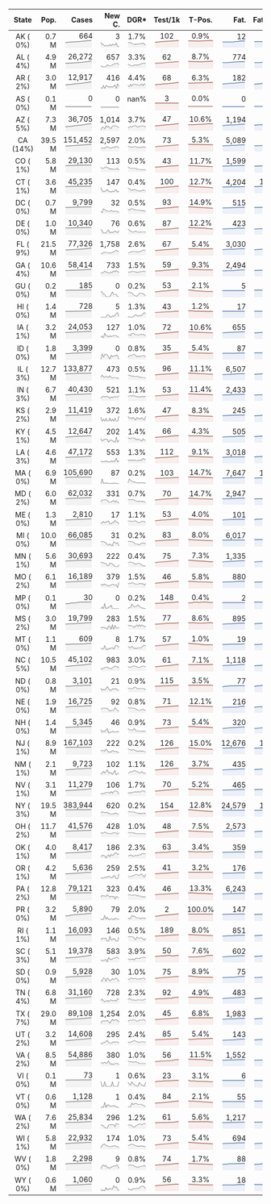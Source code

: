 
<!-- Building Table Time:  2020-06-16T17:12:31.531100 -->


| State | Pop. | Cases | New C. | DGR* | Test/1k | T-Pos. | Fat. | Fat./1M  | CFR* |  GF* | GF-14day | Dbl.Days | CDD |  
| :---: | ---: | ---: | ---: | :---: | :---: | :---: | ---: | ---:  | :---: |  :---: | :---: | :---: | ---: |  
| AK ( 0%)  | 0.7 M  | 664 <br><img src="/assets/images/covid/sparklines/AK_img_positive_20200616_1592341951.png"> | 3 <br><img src="/assets/images/covid/sparklines/AK_img_positiveIncrease_20200616_1592341951.png"> | 1.7% <br><img src="/assets/images/covid/sparklines/AK_img_dgr_4_20200616_1592341952.png"> | 102 <br><img src="/assets/images/covid/sparklines/AK_img_total_test_per_1k_20200616_1592341952.png"> | 0.9% <br><img src="/assets/images/covid/sparklines/AK_img_test_positivity_20200616_1592341952.png"> | 12 <br><img src="/assets/images/covid/sparklines/AK_img_death_20200616_1592341952.png"> | 16 <br><img src="/assets/images/covid/sparklines/AK_img_death_20200616_1592341952.png">  | 1.8% <br><img src="/assets/images/covid/sparklines/AK_img_cfr_4_20200616_1592341954.png"> |  0.8 <br><img src="/assets/images/covid/sparklines/AK_img_gfac_4_20200616_1592341953.png"> | 15.2 <br><img src="/assets/images/covid/sparklines/AK_img_gfac_14sum_20200616_1592341953.png"> | 41 <br><img src="/assets/images/covid/sparklines/AK_img_doubling_days_20200616_1592341954.png"> | 2   |  
| AL ( 4%)  | 4.9 M  | 26,272 <br><img src="/assets/images/covid/sparklines/AL_img_positive_20200616_1592341954.png"> | 657 <br><img src="/assets/images/covid/sparklines/AL_img_positiveIncrease_20200616_1592341954.png"> | 3.3% <br><img src="/assets/images/covid/sparklines/AL_img_dgr_4_20200616_1592341955.png"> | 62 <br><img src="/assets/images/covid/sparklines/AL_img_total_test_per_1k_20200616_1592341955.png"> | 8.7% <br><img src="/assets/images/covid/sparklines/AL_img_test_positivity_20200616_1592341955.png"> | 774 <br><img src="/assets/images/covid/sparklines/AL_img_death_20200616_1592341955.png"> | 158 <br><img src="/assets/images/covid/sparklines/AL_img_death_20200616_1592341955.png">  | 3.1% <br><img src="/assets/images/covid/sparklines/AL_img_cfr_4_20200616_1592341957.png"> |  0.9 <br><img src="/assets/images/covid/sparklines/AL_img_gfac_4_20200616_1592341956.png"> | 15.2 <br><img src="/assets/images/covid/sparklines/AL_img_gfac_14sum_20200616_1592341956.png"> | 21 <br><img src="/assets/images/covid/sparklines/AL_img_doubling_days_20200616_1592341956.png"> | 1   |  
| AR ( 2%)  | 3.0 M  | 12,917 <br><img src="/assets/images/covid/sparklines/AR_img_positive_20200616_1592341957.png"> | 416 <br><img src="/assets/images/covid/sparklines/AR_img_positiveIncrease_20200616_1592341958.png"> | 4.4% <br><img src="/assets/images/covid/sparklines/AR_img_dgr_4_20200616_1592341958.png"> | 68 <br><img src="/assets/images/covid/sparklines/AR_img_total_test_per_1k_20200616_1592341958.png"> | 6.3% <br><img src="/assets/images/covid/sparklines/AR_img_test_positivity_20200616_1592341958.png"> | 182 <br><img src="/assets/images/covid/sparklines/AR_img_death_20200616_1592341959.png"> | 60 <br><img src="/assets/images/covid/sparklines/AR_img_death_20200616_1592341959.png">  | 1.5% <br><img src="/assets/images/covid/sparklines/AR_img_cfr_4_20200616_1592341960.png"> |  0.6 <br><img src="/assets/images/covid/sparklines/AR_img_gfac_4_20200616_1592341959.png"> | 9.7 <br><img src="/assets/images/covid/sparklines/AR_img_gfac_14sum_20200616_1592341959.png"> | 16 <br><img src="/assets/images/covid/sparklines/AR_img_doubling_days_20200616_1592341960.png"> | 1   |  
| AS ( 0%)  | 0.1 M  | 0 <br><img src="/assets/images/covid/sparklines/AS_img_positive_20200616_1592341960.png"> | 0 <br><img src="/assets/images/covid/sparklines/AS_img_positiveIncrease_20200616_1592341960.png"> | nan% <br><img src="/assets/images/covid/sparklines/AS_img_dgr_4_20200616_1592341961.png"> | 3 <br><img src="/assets/images/covid/sparklines/AS_img_total_test_per_1k_20200616_1592341961.png"> | 0.0% <br><img src="/assets/images/covid/sparklines/AS_img_test_positivity_20200616_1592341961.png"> | 0 <br><img src="/assets/images/covid/sparklines/AS_img_death_20200616_1592341961.png"> | 0 <br><img src="/assets/images/covid/sparklines/AS_img_death_20200616_1592341961.png">  | 0.0% <br><img src="/assets/images/covid/sparklines/AS_img_cfr_4_20200616_1592341963.png"> |  nan <br><img src="/assets/images/covid/sparklines/AS_img_gfac_4_20200616_1592341962.png"> | nan <br><img src="/assets/images/covid/sparklines/AS_img_gfac_14sum_20200616_1592341962.png"> | nan <br><img src="/assets/images/covid/sparklines/AS_img_doubling_days_20200616_1592341962.png"> | 77   |  
| AZ ( 5%)  | 7.3 M  | 36,705 <br><img src="/assets/images/covid/sparklines/AZ_img_positive_20200616_1592341963.png"> | 1,014 <br><img src="/assets/images/covid/sparklines/AZ_img_positiveIncrease_20200616_1592341963.png"> | 3.7% <br><img src="/assets/images/covid/sparklines/AZ_img_dgr_4_20200616_1592341964.png"> | 47 <br><img src="/assets/images/covid/sparklines/AZ_img_total_test_per_1k_20200616_1592341964.png"> | 10.6% <br><img src="/assets/images/covid/sparklines/AZ_img_test_positivity_20200616_1592341964.png"> | 1,194 <br><img src="/assets/images/covid/sparklines/AZ_img_death_20200616_1592341964.png"> | 164 <br><img src="/assets/images/covid/sparklines/AZ_img_death_20200616_1592341964.png">  | 3.4% <br><img src="/assets/images/covid/sparklines/AZ_img_cfr_4_20200616_1592341966.png"> |  0.9 <br><img src="/assets/images/covid/sparklines/AZ_img_gfac_4_20200616_1592341965.png"> | 20.7 <br><img src="/assets/images/covid/sparklines/AZ_img_gfac_14sum_20200616_1592341965.png"> | 19 <br><img src="/assets/images/covid/sparklines/AZ_img_doubling_days_20200616_1592341965.png"> | 3   |  
| CA (14%)  | 39.5 M  | 151,452 <br><img src="/assets/images/covid/sparklines/CA_img_positive_20200616_1592341966.png"> | 2,597 <br><img src="/assets/images/covid/sparklines/CA_img_positiveIncrease_20200616_1592341966.png"> | 2.0% <br><img src="/assets/images/covid/sparklines/CA_img_dgr_4_20200616_1592341966.png"> | 73 <br><img src="/assets/images/covid/sparklines/CA_img_total_test_per_1k_20200616_1592341966.png"> | 5.3% <br><img src="/assets/images/covid/sparklines/CA_img_test_positivity_20200616_1592341967.png"> | 5,089 <br><img src="/assets/images/covid/sparklines/CA_img_death_20200616_1592341967.png"> | 129 <br><img src="/assets/images/covid/sparklines/CA_img_death_20200616_1592341967.png">  | 3.4% <br><img src="/assets/images/covid/sparklines/CA_img_cfr_4_20200616_1592341968.png"> |  0.9 <br><img src="/assets/images/covid/sparklines/CA_img_gfac_4_20200616_1592341967.png"> | 14.3 <br><img src="/assets/images/covid/sparklines/CA_img_gfac_14sum_20200616_1592341968.png"> | 34 <br><img src="/assets/images/covid/sparklines/CA_img_doubling_days_20200616_1592341968.png"> | 2   |  
| CO ( 1%)  | 5.8 M  | 29,130 <br><img src="/assets/images/covid/sparklines/CO_img_positive_20200616_1592341969.png"> | 113 <br><img src="/assets/images/covid/sparklines/CO_img_positiveIncrease_20200616_1592341969.png"> | 0.5% <br><img src="/assets/images/covid/sparklines/CO_img_dgr_4_20200616_1592341969.png"> | 43 <br><img src="/assets/images/covid/sparklines/CO_img_total_test_per_1k_20200616_1592341969.png"> | 11.7% <br><img src="/assets/images/covid/sparklines/CO_img_test_positivity_20200616_1592341970.png"> | 1,599 <br><img src="/assets/images/covid/sparklines/CO_img_death_20200616_1592341970.png"> | 278 <br><img src="/assets/images/covid/sparklines/CO_img_death_20200616_1592341970.png">  | 5.5% <br><img src="/assets/images/covid/sparklines/CO_img_cfr_4_20200616_1592341971.png"> |  0.9 <br><img src="/assets/images/covid/sparklines/CO_img_gfac_4_20200616_1592341970.png"> | 13.6 <br><img src="/assets/images/covid/sparklines/CO_img_gfac_14sum_20200616_1592341970.png"> | 131 <br><img src="/assets/images/covid/sparklines/CO_img_doubling_days_20200616_1592341971.png"> | 1   |  
| CT ( 1%)  | 3.6 M  | 45,235 <br><img src="/assets/images/covid/sparklines/CT_img_positive_20200616_1592341971.png"> | 147 <br><img src="/assets/images/covid/sparklines/CT_img_positiveIncrease_20200616_1592341972.png"> | 0.4% <br><img src="/assets/images/covid/sparklines/CT_img_dgr_4_20200616_1592341972.png"> | 100 <br><img src="/assets/images/covid/sparklines/CT_img_total_test_per_1k_20200616_1592341972.png"> | 12.7% <br><img src="/assets/images/covid/sparklines/CT_img_test_positivity_20200616_1592341972.png"> | 4,204 <br><img src="/assets/images/covid/sparklines/CT_img_death_20200616_1592341972.png"> | 1,179 <br><img src="/assets/images/covid/sparklines/CT_img_death_20200616_1592341972.png">  | 9.3% <br><img src="/assets/images/covid/sparklines/CT_img_cfr_4_20200616_1592341974.png"> |  1.2 <br><img src="/assets/images/covid/sparklines/CT_img_gfac_4_20200616_1592341973.png"> | 15.9 <br><img src="/assets/images/covid/sparklines/CT_img_gfac_14sum_20200616_1592341973.png"> | 191 <br><img src="/assets/images/covid/sparklines/CT_img_doubling_days_20200616_1592341973.png"> | 0   |  
| DC ( 0%)  | 0.7 M  | 9,799 <br><img src="/assets/images/covid/sparklines/DC_img_positive_20200616_1592341974.png"> | 32 <br><img src="/assets/images/covid/sparklines/DC_img_positiveIncrease_20200616_1592341974.png"> | 0.5% <br><img src="/assets/images/covid/sparklines/DC_img_dgr_4_20200616_1592341975.png"> | 93 <br><img src="/assets/images/covid/sparklines/DC_img_total_test_per_1k_20200616_1592341975.png"> | 14.9% <br><img src="/assets/images/covid/sparklines/DC_img_test_positivity_20200616_1592341975.png"> | 515 <br><img src="/assets/images/covid/sparklines/DC_img_death_20200616_1592341975.png"> | 730 <br><img src="/assets/images/covid/sparklines/DC_img_death_20200616_1592341975.png">  | 5.3% <br><img src="/assets/images/covid/sparklines/DC_img_cfr_4_20200616_1592341976.png"> |  0.8 <br><img src="/assets/images/covid/sparklines/DC_img_gfac_4_20200616_1592341975.png"> | 16.4 <br><img src="/assets/images/covid/sparklines/DC_img_gfac_14sum_20200616_1592341976.png"> | 138 <br><img src="/assets/images/covid/sparklines/DC_img_doubling_days_20200616_1592341976.png"> | 1   |  
| DE ( 0%)  | 1.0 M  | 10,340 <br><img src="/assets/images/covid/sparklines/DE_img_positive_20200616_1592341977.png"> | 76 <br><img src="/assets/images/covid/sparklines/DE_img_positiveIncrease_20200616_1592341977.png"> | 0.6% <br><img src="/assets/images/covid/sparklines/DE_img_dgr_4_20200616_1592341977.png"> | 87 <br><img src="/assets/images/covid/sparklines/DE_img_total_test_per_1k_20200616_1592341977.png"> | 12.2% <br><img src="/assets/images/covid/sparklines/DE_img_test_positivity_20200616_1592341978.png"> | 423 <br><img src="/assets/images/covid/sparklines/DE_img_death_20200616_1592341978.png"> | 434 <br><img src="/assets/images/covid/sparklines/DE_img_death_20200616_1592341978.png">  | 4.1% <br><img src="/assets/images/covid/sparklines/DE_img_cfr_4_20200616_1592341979.png"> |  1.4 <br><img src="/assets/images/covid/sparklines/DE_img_gfac_4_20200616_1592341978.png"> | 16.1 <br><img src="/assets/images/covid/sparklines/DE_img_gfac_14sum_20200616_1592341979.png"> | 120 <br><img src="/assets/images/covid/sparklines/DE_img_doubling_days_20200616_1592341979.png"> | 0   |  
| FL ( 9%)  | 21.5 M  | 77,326 <br><img src="/assets/images/covid/sparklines/FL_img_positive_20200616_1592341980.png"> | 1,758 <br><img src="/assets/images/covid/sparklines/FL_img_positiveIncrease_20200616_1592341980.png"> | 2.6% <br><img src="/assets/images/covid/sparklines/FL_img_dgr_4_20200616_1592341980.png"> | 67 <br><img src="/assets/images/covid/sparklines/FL_img_total_test_per_1k_20200616_1592341980.png"> | 5.4% <br><img src="/assets/images/covid/sparklines/FL_img_test_positivity_20200616_1592341981.png"> | 3,030 <br><img src="/assets/images/covid/sparklines/FL_img_death_20200616_1592341981.png"> | 141 <br><img src="/assets/images/covid/sparklines/FL_img_death_20200616_1592341981.png">  | 4.0% <br><img src="/assets/images/covid/sparklines/FL_img_cfr_4_20200616_1592341982.png"> |  1.0 <br><img src="/assets/images/covid/sparklines/FL_img_gfac_4_20200616_1592341981.png"> | 15.5 <br><img src="/assets/images/covid/sparklines/FL_img_gfac_14sum_20200616_1592341982.png"> | 26 <br><img src="/assets/images/covid/sparklines/FL_img_doubling_days_20200616_1592341982.png"> | 2   |  
| GA ( 4%)  | 10.6 M  | 58,414 <br><img src="/assets/images/covid/sparklines/GA_img_positive_20200616_1592341982.png"> | 733 <br><img src="/assets/images/covid/sparklines/GA_img_positiveIncrease_20200616_1592341983.png"> | 1.5% <br><img src="/assets/images/covid/sparklines/GA_img_dgr_4_20200616_1592341983.png"> | 59 <br><img src="/assets/images/covid/sparklines/GA_img_total_test_per_1k_20200616_1592341983.png"> | 9.3% <br><img src="/assets/images/covid/sparklines/GA_img_test_positivity_20200616_1592341983.png"> | 2,494 <br><img src="/assets/images/covid/sparklines/GA_img_death_20200616_1592341983.png"> | 235 <br><img src="/assets/images/covid/sparklines/GA_img_death_20200616_1592341983.png">  | 4.3% <br><img src="/assets/images/covid/sparklines/GA_img_cfr_4_20200616_1592341985.png"> |  0.9 <br><img src="/assets/images/covid/sparklines/GA_img_gfac_4_20200616_1592341984.png"> | 14.5 <br><img src="/assets/images/covid/sparklines/GA_img_gfac_14sum_20200616_1592341984.png"> | 47 <br><img src="/assets/images/covid/sparklines/GA_img_doubling_days_20200616_1592341984.png"> | 2   |  
| GU ( 0%)  | 0.2 M  | 185 <br><img src="/assets/images/covid/sparklines/GU_img_positive_20200616_1592341985.png"> | 0 <br><img src="/assets/images/covid/sparklines/GU_img_positiveIncrease_20200616_1592341985.png"> | 0.2% <br><img src="/assets/images/covid/sparklines/GU_img_dgr_4_20200616_1592341986.png"> | 53 <br><img src="/assets/images/covid/sparklines/GU_img_total_test_per_1k_20200616_1592341986.png"> | 2.1% <br><img src="/assets/images/covid/sparklines/GU_img_test_positivity_20200616_1592341986.png"> | 5 <br><img src="/assets/images/covid/sparklines/GU_img_death_20200616_1592341986.png"> | 30 <br><img src="/assets/images/covid/sparklines/GU_img_death_20200616_1592341986.png">  | 2.7% <br><img src="/assets/images/covid/sparklines/GU_img_cfr_4_20200616_1592341988.png"> |  0.6 <br><img src="/assets/images/covid/sparklines/GU_img_gfac_4_20200616_1592341987.png"> | 10.3 <br><img src="/assets/images/covid/sparklines/GU_img_gfac_14sum_20200616_1592341987.png"> | 344 <br><img src="/assets/images/covid/sparklines/GU_img_doubling_days_20200616_1592341987.png"> | 26   |  
| HI ( 0%)  | 1.4 M  | 728 <br><img src="/assets/images/covid/sparklines/HI_img_positive_20200616_1592341988.png"> | 5 <br><img src="/assets/images/covid/sparklines/HI_img_positiveIncrease_20200616_1592341988.png"> | 1.3% <br><img src="/assets/images/covid/sparklines/HI_img_dgr_4_20200616_1592341988.png"> | 43 <br><img src="/assets/images/covid/sparklines/HI_img_total_test_per_1k_20200616_1592341989.png"> | 1.2% <br><img src="/assets/images/covid/sparklines/HI_img_test_positivity_20200616_1592341989.png"> | 17 <br><img src="/assets/images/covid/sparklines/HI_img_death_20200616_1592341989.png"> | 12 <br><img src="/assets/images/covid/sparklines/HI_img_death_20200616_1592341989.png">  | 2.4% <br><img src="/assets/images/covid/sparklines/HI_img_cfr_4_20200616_1592341991.png"> |  1.2 <br><img src="/assets/images/covid/sparklines/HI_img_gfac_4_20200616_1592341990.png"> | 20.2 <br><img src="/assets/images/covid/sparklines/HI_img_gfac_14sum_20200616_1592341990.png"> | 53 <br><img src="/assets/images/covid/sparklines/HI_img_doubling_days_20200616_1592341990.png"> | 1   |  
| IA ( 1%)  | 3.2 M  | 24,053 <br><img src="/assets/images/covid/sparklines/IA_img_positive_20200616_1592341991.png"> | 127 <br><img src="/assets/images/covid/sparklines/IA_img_positiveIncrease_20200616_1592341991.png"> | 1.0% <br><img src="/assets/images/covid/sparklines/IA_img_dgr_4_20200616_1592341992.png"> | 72 <br><img src="/assets/images/covid/sparklines/IA_img_total_test_per_1k_20200616_1592341992.png"> | 10.6% <br><img src="/assets/images/covid/sparklines/IA_img_test_positivity_20200616_1592341992.png"> | 655 <br><img src="/assets/images/covid/sparklines/IA_img_death_20200616_1592341992.png"> | 208 <br><img src="/assets/images/covid/sparklines/IA_img_death_20200616_1592341992.png">  | 2.7% <br><img src="/assets/images/covid/sparklines/IA_img_cfr_4_20200616_1592341994.png"> |  0.8 <br><img src="/assets/images/covid/sparklines/IA_img_gfac_4_20200616_1592341992.png"> | 31.8 <br><img src="/assets/images/covid/sparklines/IA_img_gfac_14sum_20200616_1592341993.png"> | 69 <br><img src="/assets/images/covid/sparklines/IA_img_doubling_days_20200616_1592341993.png"> | 3   |  
| ID ( 0%)  | 1.8 M  | 3,399 <br><img src="/assets/images/covid/sparklines/ID_img_positive_20200616_1592341994.png"> | 0 <br><img src="/assets/images/covid/sparklines/ID_img_positiveIncrease_20200616_1592341994.png"> | 0.8% <br><img src="/assets/images/covid/sparklines/ID_img_dgr_4_20200616_1592341994.png"> | 35 <br><img src="/assets/images/covid/sparklines/ID_img_total_test_per_1k_20200616_1592341995.png"> | 5.4% <br><img src="/assets/images/covid/sparklines/ID_img_test_positivity_20200616_1592341995.png"> | 87 <br><img src="/assets/images/covid/sparklines/ID_img_death_20200616_1592341995.png"> | 49 <br><img src="/assets/images/covid/sparklines/ID_img_death_20200616_1592341995.png">  | 2.6% <br><img src="/assets/images/covid/sparklines/ID_img_cfr_4_20200616_1592341996.png"> |  0.6 <br><img src="/assets/images/covid/sparklines/ID_img_gfac_4_20200616_1592341995.png"> | 11.4 <br><img src="/assets/images/covid/sparklines/ID_img_gfac_14sum_20200616_1592341996.png"> | 85 <br><img src="/assets/images/covid/sparklines/ID_img_doubling_days_20200616_1592341996.png"> | 2   |  
| IL ( 3%)  | 12.7 M  | 133,877 <br><img src="/assets/images/covid/sparklines/IL_img_positive_20200616_1592341997.png"> | 473 <br><img src="/assets/images/covid/sparklines/IL_img_positiveIncrease_20200616_1592341997.png"> | 0.5% <br><img src="/assets/images/covid/sparklines/IL_img_dgr_4_20200616_1592341997.png"> | 96 <br><img src="/assets/images/covid/sparklines/IL_img_total_test_per_1k_20200616_1592341997.png"> | 11.1% <br><img src="/assets/images/covid/sparklines/IL_img_test_positivity_20200616_1592341998.png"> | 6,507 <br><img src="/assets/images/covid/sparklines/IL_img_death_20200616_1592341998.png"> | 514 <br><img src="/assets/images/covid/sparklines/IL_img_death_20200616_1592341998.png">  | 4.9% <br><img src="/assets/images/covid/sparklines/IL_img_cfr_4_20200616_1592341999.png"> |  0.9 <br><img src="/assets/images/covid/sparklines/IL_img_gfac_4_20200616_1592341998.png"> | 13.9 <br><img src="/assets/images/covid/sparklines/IL_img_gfac_14sum_20200616_1592341998.png"> | 148 <br><img src="/assets/images/covid/sparklines/IL_img_doubling_days_20200616_1592341999.png"> | 4   |  
| IN ( 3%)  | 6.7 M  | 40,430 <br><img src="/assets/images/covid/sparklines/IN_img_positive_20200616_1592341999.png"> | 521 <br><img src="/assets/images/covid/sparklines/IN_img_positiveIncrease_20200616_1592342000.png"> | 1.1% <br><img src="/assets/images/covid/sparklines/IN_img_dgr_4_20200616_1592342000.png"> | 53 <br><img src="/assets/images/covid/sparklines/IN_img_total_test_per_1k_20200616_1592342000.png"> | 11.4% <br><img src="/assets/images/covid/sparklines/IN_img_test_positivity_20200616_1592342000.png"> | 2,433 <br><img src="/assets/images/covid/sparklines/IN_img_death_20200616_1592342001.png"> | 361 <br><img src="/assets/images/covid/sparklines/IN_img_death_20200616_1592342001.png">  | 6.1% <br><img src="/assets/images/covid/sparklines/IN_img_cfr_4_20200616_1592342002.png"> |  1.2 <br><img src="/assets/images/covid/sparklines/IN_img_gfac_4_20200616_1592342001.png"> | 14.9 <br><img src="/assets/images/covid/sparklines/IN_img_gfac_14sum_20200616_1592342001.png"> | 63 <br><img src="/assets/images/covid/sparklines/IN_img_doubling_days_20200616_1592342002.png"> | 0   |  
| KS ( 2%)  | 2.9 M  | 11,419 <br><img src="/assets/images/covid/sparklines/KS_img_positive_20200616_1592342002.png"> | 372 <br><img src="/assets/images/covid/sparklines/KS_img_positiveIncrease_20200616_1592342002.png"> | 1.6% <br><img src="/assets/images/covid/sparklines/KS_img_dgr_4_20200616_1592342003.png"> | 47 <br><img src="/assets/images/covid/sparklines/KS_img_total_test_per_1k_20200616_1592342003.png"> | 8.3% <br><img src="/assets/images/covid/sparklines/KS_img_test_positivity_20200616_1592342003.png"> | 245 <br><img src="/assets/images/covid/sparklines/KS_img_death_20200616_1592342003.png"> | 84 <br><img src="/assets/images/covid/sparklines/KS_img_death_20200616_1592342003.png">  | 2.2% <br><img src="/assets/images/covid/sparklines/KS_img_cfr_4_20200616_1592342005.png"> |  0.0 <br><img src="/assets/images/covid/sparklines/KS_img_gfac_4_20200616_1592342004.png"> | 0.0 <br><img src="/assets/images/covid/sparklines/KS_img_gfac_14sum_20200616_1592342004.png"> | 43 <br><img src="/assets/images/covid/sparklines/KS_img_doubling_days_20200616_1592342004.png"> | 0   |  
| KY ( 1%)  | 4.5 M  | 12,647 <br><img src="/assets/images/covid/sparklines/KY_img_positive_20200616_1592342005.png"> | 202 <br><img src="/assets/images/covid/sparklines/KY_img_positiveIncrease_20200616_1592342005.png"> | 1.4% <br><img src="/assets/images/covid/sparklines/KY_img_dgr_4_20200616_1592342006.png"> | 66 <br><img src="/assets/images/covid/sparklines/KY_img_total_test_per_1k_20200616_1592342006.png"> | 4.3% <br><img src="/assets/images/covid/sparklines/KY_img_test_positivity_20200616_1592342006.png"> | 505 <br><img src="/assets/images/covid/sparklines/KY_img_death_20200616_1592342006.png"> | 113 <br><img src="/assets/images/covid/sparklines/KY_img_death_20200616_1592342006.png">  | 4.0% <br><img src="/assets/images/covid/sparklines/KY_img_cfr_4_20200616_1592342008.png"> |  0.2 <br><img src="/assets/images/covid/sparklines/KY_img_gfac_4_20200616_1592342007.png"> | 10.6 <br><img src="/assets/images/covid/sparklines/KY_img_gfac_14sum_20200616_1592342007.png"> | 49 <br><img src="/assets/images/covid/sparklines/KY_img_doubling_days_20200616_1592342007.png"> | 0   |  
| LA ( 3%)  | 4.6 M  | 47,172 <br><img src="/assets/images/covid/sparklines/LA_img_positive_20200616_1592342008.png"> | 553 <br><img src="/assets/images/covid/sparklines/LA_img_positiveIncrease_20200616_1592342008.png"> | 1.3% <br><img src="/assets/images/covid/sparklines/LA_img_dgr_4_20200616_1592342009.png"> | 112 <br><img src="/assets/images/covid/sparklines/LA_img_total_test_per_1k_20200616_1592342009.png"> | 9.1% <br><img src="/assets/images/covid/sparklines/LA_img_test_positivity_20200616_1592342009.png"> | 3,018 <br><img src="/assets/images/covid/sparklines/LA_img_death_20200616_1592342009.png"> | 649 <br><img src="/assets/images/covid/sparklines/LA_img_death_20200616_1592342009.png">  | 6.5% <br><img src="/assets/images/covid/sparklines/LA_img_cfr_4_20200616_1592342011.png"> |  1.3 <br><img src="/assets/images/covid/sparklines/LA_img_gfac_4_20200616_1592342009.png"> | 15.7 <br><img src="/assets/images/covid/sparklines/LA_img_gfac_14sum_20200616_1592342010.png"> | 54 <br><img src="/assets/images/covid/sparklines/LA_img_doubling_days_20200616_1592342010.png"> | 0   |  
| MA ( 0%)  | 6.9 M  | 105,690 <br><img src="/assets/images/covid/sparklines/MA_img_positive_20200616_1592342011.png"> | 87 <br><img src="/assets/images/covid/sparklines/MA_img_positiveIncrease_20200616_1592342011.png"> | 0.2% <br><img src="/assets/images/covid/sparklines/MA_img_dgr_4_20200616_1592342011.png"> | 103 <br><img src="/assets/images/covid/sparklines/MA_img_total_test_per_1k_20200616_1592342011.png"> | 14.7% <br><img src="/assets/images/covid/sparklines/MA_img_test_positivity_20200616_1592342012.png"> | 7,647 <br><img src="/assets/images/covid/sparklines/MA_img_death_20200616_1592342012.png"> | 1,100 <br><img src="/assets/images/covid/sparklines/MA_img_death_20200616_1592342012.png">  | 7.2% <br><img src="/assets/images/covid/sparklines/MA_img_cfr_4_20200616_1592342014.png"> |  0.7 <br><img src="/assets/images/covid/sparklines/MA_img_gfac_4_20200616_1592342012.png"> | 12.0 <br><img src="/assets/images/covid/sparklines/MA_img_gfac_14sum_20200616_1592342013.png"> | 333 <br><img src="/assets/images/covid/sparklines/MA_img_doubling_days_20200616_1592342013.png"> | 4   |  
| MD ( 2%)  | 6.0 M  | 62,032 <br><img src="/assets/images/covid/sparklines/MD_img_positive_20200616_1592342014.png"> | 331 <br><img src="/assets/images/covid/sparklines/MD_img_positiveIncrease_20200616_1592342014.png"> | 0.7% <br><img src="/assets/images/covid/sparklines/MD_img_dgr_4_20200616_1592342014.png"> | 70 <br><img src="/assets/images/covid/sparklines/MD_img_total_test_per_1k_20200616_1592342015.png"> | 14.7% <br><img src="/assets/images/covid/sparklines/MD_img_test_positivity_20200616_1592342015.png"> | 2,947 <br><img src="/assets/images/covid/sparklines/MD_img_death_20200616_1592342015.png"> | 487 <br><img src="/assets/images/covid/sparklines/MD_img_death_20200616_1592342015.png">  | 4.8% <br><img src="/assets/images/covid/sparklines/MD_img_cfr_4_20200616_1592342016.png"> |  0.9 <br><img src="/assets/images/covid/sparklines/MD_img_gfac_4_20200616_1592342015.png"> | 14.1 <br><img src="/assets/images/covid/sparklines/MD_img_gfac_14sum_20200616_1592342016.png"> | 95 <br><img src="/assets/images/covid/sparklines/MD_img_doubling_days_20200616_1592342016.png"> | 2   |  
| ME ( 0%)  | 1.3 M  | 2,810 <br><img src="/assets/images/covid/sparklines/ME_img_positive_20200616_1592342017.png"> | 17 <br><img src="/assets/images/covid/sparklines/ME_img_positiveIncrease_20200616_1592342017.png"> | 1.1% <br><img src="/assets/images/covid/sparklines/ME_img_dgr_4_20200616_1592342017.png"> | 53 <br><img src="/assets/images/covid/sparklines/ME_img_total_test_per_1k_20200616_1592342017.png"> | 4.0% <br><img src="/assets/images/covid/sparklines/ME_img_test_positivity_20200616_1592342018.png"> | 101 <br><img src="/assets/images/covid/sparklines/ME_img_death_20200616_1592342018.png"> | 75 <br><img src="/assets/images/covid/sparklines/ME_img_death_20200616_1592342018.png">  | 3.6% <br><img src="/assets/images/covid/sparklines/ME_img_cfr_4_20200616_1592342019.png"> |  0.8 <br><img src="/assets/images/covid/sparklines/ME_img_gfac_4_20200616_1592342018.png"> | 14.9 <br><img src="/assets/images/covid/sparklines/ME_img_gfac_14sum_20200616_1592342019.png"> | 65 <br><img src="/assets/images/covid/sparklines/ME_img_doubling_days_20200616_1592342019.png"> | 1   |  
| MI ( 0%)  | 10.0 M  | 66,085 <br><img src="/assets/images/covid/sparklines/MI_img_positive_20200616_1592342020.png"> | 31 <br><img src="/assets/images/covid/sparklines/MI_img_positiveIncrease_20200616_1592342020.png"> | 0.2% <br><img src="/assets/images/covid/sparklines/MI_img_dgr_4_20200616_1592342020.png"> | 83 <br><img src="/assets/images/covid/sparklines/MI_img_total_test_per_1k_20200616_1592342020.png"> | 8.0% <br><img src="/assets/images/covid/sparklines/MI_img_test_positivity_20200616_1592342020.png"> | 6,017 <br><img src="/assets/images/covid/sparklines/MI_img_death_20200616_1592342021.png"> | 602 <br><img src="/assets/images/covid/sparklines/MI_img_death_20200616_1592342021.png">  | 9.1% <br><img src="/assets/images/covid/sparklines/MI_img_cfr_4_20200616_1592342022.png"> |  1.5 <br><img src="/assets/images/covid/sparklines/MI_img_gfac_4_20200616_1592342021.png"> | 28.1 <br><img src="/assets/images/covid/sparklines/MI_img_gfac_14sum_20200616_1592342021.png"> | 359 <br><img src="/assets/images/covid/sparklines/MI_img_doubling_days_20200616_1592342022.png"> | 1   |  
| MN ( 1%)  | 5.6 M  | 30,693 <br><img src="/assets/images/covid/sparklines/MN_img_positive_20200616_1592342022.png"> | 222 <br><img src="/assets/images/covid/sparklines/MN_img_positiveIncrease_20200616_1592342023.png"> | 0.4% <br><img src="/assets/images/covid/sparklines/MN_img_dgr_4_20200616_1592342023.png"> | 75 <br><img src="/assets/images/covid/sparklines/MN_img_total_test_per_1k_20200616_1592342023.png"> | 7.3% <br><img src="/assets/images/covid/sparklines/MN_img_test_positivity_20200616_1592342023.png"> | 1,335 <br><img src="/assets/images/covid/sparklines/MN_img_death_20200616_1592342024.png"> | 237 <br><img src="/assets/images/covid/sparklines/MN_img_death_20200616_1592342024.png">  | 4.3% <br><img src="/assets/images/covid/sparklines/MN_img_cfr_4_20200616_1592342025.png"> |  15.7 <br><img src="/assets/images/covid/sparklines/MN_img_gfac_4_20200616_1592342024.png"> | 30.5 <br><img src="/assets/images/covid/sparklines/MN_img_gfac_14sum_20200616_1592342024.png"> | 157 <br><img src="/assets/images/covid/sparklines/MN_img_doubling_days_20200616_1592342024.png"> | 0   |  
| MO ( 2%)  | 6.1 M  | 16,189 <br><img src="/assets/images/covid/sparklines/MO_img_positive_20200616_1592342025.png"> | 379 <br><img src="/assets/images/covid/sparklines/MO_img_positiveIncrease_20200616_1592342026.png"> | 1.5% <br><img src="/assets/images/covid/sparklines/MO_img_dgr_4_20200616_1592342026.png"> | 46 <br><img src="/assets/images/covid/sparklines/MO_img_total_test_per_1k_20200616_1592342026.png"> | 5.8% <br><img src="/assets/images/covid/sparklines/MO_img_test_positivity_20200616_1592342026.png"> | 880 <br><img src="/assets/images/covid/sparklines/MO_img_death_20200616_1592342027.png"> | 143 <br><img src="/assets/images/covid/sparklines/MO_img_death_20200616_1592342027.png">  | 5.5% <br><img src="/assets/images/covid/sparklines/MO_img_cfr_4_20200616_1592342028.png"> |  0.6 <br><img src="/assets/images/covid/sparklines/MO_img_gfac_4_20200616_1592342027.png"> | 14.1 <br><img src="/assets/images/covid/sparklines/MO_img_gfac_14sum_20200616_1592342028.png"> | 47 <br><img src="/assets/images/covid/sparklines/MO_img_doubling_days_20200616_1592342028.png"> | 0   |  
| MP ( 0%)  | 0.1 M  | 30 <br><img src="/assets/images/covid/sparklines/MP_img_positive_20200616_1592342029.png"> | 0 <br><img src="/assets/images/covid/sparklines/MP_img_positiveIncrease_20200616_1592342029.png"> | 0.2% <br><img src="/assets/images/covid/sparklines/MP_img_dgr_4_20200616_1592342029.png"> | 148 <br><img src="/assets/images/covid/sparklines/MP_img_total_test_per_1k_20200616_1592342029.png"> | 0.4% <br><img src="/assets/images/covid/sparklines/MP_img_test_positivity_20200616_1592342030.png"> | 2 <br><img src="/assets/images/covid/sparklines/MP_img_death_20200616_1592342030.png"> | 36 <br><img src="/assets/images/covid/sparklines/MP_img_death_20200616_1592342030.png">  | 6.7% <br><img src="/assets/images/covid/sparklines/MP_img_cfr_4_20200616_1592342031.png"> |  0.8 <br><img src="/assets/images/covid/sparklines/MP_img_gfac_4_20200616_1592342030.png"> | 6.8 <br><img src="/assets/images/covid/sparklines/MP_img_gfac_14sum_20200616_1592342030.png"> | 312 <br><img src="/assets/images/covid/sparklines/MP_img_doubling_days_20200616_1592342031.png"> | 77   |  
| MS ( 2%)  | 3.0 M  | 19,799 <br><img src="/assets/images/covid/sparklines/MS_img_positive_20200616_1592342031.png"> | 283 <br><img src="/assets/images/covid/sparklines/MS_img_positiveIncrease_20200616_1592342032.png"> | 1.5% <br><img src="/assets/images/covid/sparklines/MS_img_dgr_4_20200616_1592342032.png"> | 77 <br><img src="/assets/images/covid/sparklines/MS_img_total_test_per_1k_20200616_1592342032.png"> | 8.6% <br><img src="/assets/images/covid/sparklines/MS_img_test_positivity_20200616_1592342032.png"> | 895 <br><img src="/assets/images/covid/sparklines/MS_img_death_20200616_1592342033.png"> | 301 <br><img src="/assets/images/covid/sparklines/MS_img_death_20200616_1592342033.png">  | 4.6% <br><img src="/assets/images/covid/sparklines/MS_img_cfr_4_20200616_1592342034.png"> |  1.4 <br><img src="/assets/images/covid/sparklines/MS_img_gfac_4_20200616_1592342033.png"> | 64.0 <br><img src="/assets/images/covid/sparklines/MS_img_gfac_14sum_20200616_1592342033.png"> | 48 <br><img src="/assets/images/covid/sparklines/MS_img_doubling_days_20200616_1592342033.png"> | 0   |  
| MT ( 0%)  | 1.1 M  | 609 <br><img src="/assets/images/covid/sparklines/MT_img_positive_20200616_1592342034.png"> | 8 <br><img src="/assets/images/covid/sparklines/MT_img_positiveIncrease_20200616_1592342034.png"> | 1.7% <br><img src="/assets/images/covid/sparklines/MT_img_dgr_4_20200616_1592342035.png"> | 57 <br><img src="/assets/images/covid/sparklines/MT_img_total_test_per_1k_20200616_1592342035.png"> | 1.0% <br><img src="/assets/images/covid/sparklines/MT_img_test_positivity_20200616_1592342035.png"> | 19 <br><img src="/assets/images/covid/sparklines/MT_img_death_20200616_1592342035.png"> | 18 <br><img src="/assets/images/covid/sparklines/MT_img_death_20200616_1592342035.png">  | 3.1% <br><img src="/assets/images/covid/sparklines/MT_img_cfr_4_20200616_1592342037.png"> |  1.2 <br><img src="/assets/images/covid/sparklines/MT_img_gfac_4_20200616_1592342036.png"> | 14.8 <br><img src="/assets/images/covid/sparklines/MT_img_gfac_14sum_20200616_1592342036.png"> | 41 <br><img src="/assets/images/covid/sparklines/MT_img_doubling_days_20200616_1592342036.png"> | 2   |  
| NC ( 5%)  | 10.5 M  | 45,102 <br><img src="/assets/images/covid/sparklines/NC_img_positive_20200616_1592342037.png"> | 983 <br><img src="/assets/images/covid/sparklines/NC_img_positiveIncrease_20200616_1592342037.png"> | 3.0% <br><img src="/assets/images/covid/sparklines/NC_img_dgr_4_20200616_1592342038.png"> | 61 <br><img src="/assets/images/covid/sparklines/NC_img_total_test_per_1k_20200616_1592342038.png"> | 7.1% <br><img src="/assets/images/covid/sparklines/NC_img_test_positivity_20200616_1592342038.png"> | 1,118 <br><img src="/assets/images/covid/sparklines/NC_img_death_20200616_1592342038.png"> | 107 <br><img src="/assets/images/covid/sparklines/NC_img_death_20200616_1592342038.png">  | 2.6% <br><img src="/assets/images/covid/sparklines/NC_img_cfr_4_20200616_1592342040.png"> |  0.9 <br><img src="/assets/images/covid/sparklines/NC_img_gfac_4_20200616_1592342039.png"> | 15.0 <br><img src="/assets/images/covid/sparklines/NC_img_gfac_14sum_20200616_1592342039.png"> | 23 <br><img src="/assets/images/covid/sparklines/NC_img_doubling_days_20200616_1592342039.png"> | 1   |  
| ND ( 0%)  | 0.8 M  | 3,101 <br><img src="/assets/images/covid/sparklines/ND_img_positive_20200616_1592342040.png"> | 21 <br><img src="/assets/images/covid/sparklines/ND_img_positiveIncrease_20200616_1592342040.png"> | 0.9% <br><img src="/assets/images/covid/sparklines/ND_img_dgr_4_20200616_1592342041.png"> | 115 <br><img src="/assets/images/covid/sparklines/ND_img_total_test_per_1k_20200616_1592342041.png"> | 3.5% <br><img src="/assets/images/covid/sparklines/ND_img_test_positivity_20200616_1592342041.png"> | 77 <br><img src="/assets/images/covid/sparklines/ND_img_death_20200616_1592342041.png"> | 101 <br><img src="/assets/images/covid/sparklines/ND_img_death_20200616_1592342041.png">  | 2.5% <br><img src="/assets/images/covid/sparklines/ND_img_cfr_4_20200616_1592342043.png"> |  0.9 <br><img src="/assets/images/covid/sparklines/ND_img_gfac_4_20200616_1592342041.png"> | 15.3 <br><img src="/assets/images/covid/sparklines/ND_img_gfac_14sum_20200616_1592342042.png"> | 76 <br><img src="/assets/images/covid/sparklines/ND_img_doubling_days_20200616_1592342042.png"> | 2   |  
| NE ( 0%)  | 1.9 M  | 16,725 <br><img src="/assets/images/covid/sparklines/NE_img_positive_20200616_1592342043.png"> | 92 <br><img src="/assets/images/covid/sparklines/NE_img_positiveIncrease_20200616_1592342044.png"> | 0.8% <br><img src="/assets/images/covid/sparklines/NE_img_dgr_4_20200616_1592342044.png"> | 71 <br><img src="/assets/images/covid/sparklines/NE_img_total_test_per_1k_20200616_1592342044.png"> | 12.1% <br><img src="/assets/images/covid/sparklines/NE_img_test_positivity_20200616_1592342044.png"> | 216 <br><img src="/assets/images/covid/sparklines/NE_img_death_20200616_1592342045.png"> | 112 <br><img src="/assets/images/covid/sparklines/NE_img_death_20200616_1592342045.png">  | 1.3% <br><img src="/assets/images/covid/sparklines/NE_img_cfr_4_20200616_1592342046.png"> |  0.9 <br><img src="/assets/images/covid/sparklines/NE_img_gfac_4_20200616_1592342045.png"> | 14.1 <br><img src="/assets/images/covid/sparklines/NE_img_gfac_14sum_20200616_1592342045.png"> | 82 <br><img src="/assets/images/covid/sparklines/NE_img_doubling_days_20200616_1592342046.png"> | 3   |  
| NH ( 0%)  | 1.4 M  | 5,345 <br><img src="/assets/images/covid/sparklines/NH_img_positive_20200616_1592342046.png"> | 46 <br><img src="/assets/images/covid/sparklines/NH_img_positiveIncrease_20200616_1592342047.png"> | 0.9% <br><img src="/assets/images/covid/sparklines/NH_img_dgr_4_20200616_1592342047.png"> | 73 <br><img src="/assets/images/covid/sparklines/NH_img_total_test_per_1k_20200616_1592342047.png"> | 5.4% <br><img src="/assets/images/covid/sparklines/NH_img_test_positivity_20200616_1592342047.png"> | 320 <br><img src="/assets/images/covid/sparklines/NH_img_death_20200616_1592342047.png"> | 235 <br><img src="/assets/images/covid/sparklines/NH_img_death_20200616_1592342047.png">  | 6.0% <br><img src="/assets/images/covid/sparklines/NH_img_cfr_4_20200616_1592342049.png"> |  1.1 <br><img src="/assets/images/covid/sparklines/NH_img_gfac_4_20200616_1592342048.png"> | 16.0 <br><img src="/assets/images/covid/sparklines/NH_img_gfac_14sum_20200616_1592342048.png"> | 81 <br><img src="/assets/images/covid/sparklines/NH_img_doubling_days_20200616_1592342048.png"> | 1   |  
| NJ ( 1%)  | 8.9 M  | 167,103 <br><img src="/assets/images/covid/sparklines/NJ_img_positive_20200616_1592342049.png"> | 222 <br><img src="/assets/images/covid/sparklines/NJ_img_positiveIncrease_20200616_1592342049.png"> | 0.2% <br><img src="/assets/images/covid/sparklines/NJ_img_dgr_4_20200616_1592342049.png"> | 126 <br><img src="/assets/images/covid/sparklines/NJ_img_total_test_per_1k_20200616_1592342050.png"> | 15.0% <br><img src="/assets/images/covid/sparklines/NJ_img_test_positivity_20200616_1592342050.png"> | 12,676 <br><img src="/assets/images/covid/sparklines/NJ_img_death_20200616_1592342050.png"> | 1,427 <br><img src="/assets/images/covid/sparklines/NJ_img_death_20200616_1592342050.png">  | 7.6% <br><img src="/assets/images/covid/sparklines/NJ_img_cfr_4_20200616_1592342052.png"> |  0.9 <br><img src="/assets/images/covid/sparklines/NJ_img_gfac_4_20200616_1592342050.png"> | 14.2 <br><img src="/assets/images/covid/sparklines/NJ_img_gfac_14sum_20200616_1592342051.png"> | 375 <br><img src="/assets/images/covid/sparklines/NJ_img_doubling_days_20200616_1592342051.png"> | 2   |  
| NM ( 1%)  | 2.1 M  | 9,723 <br><img src="/assets/images/covid/sparklines/NM_img_positive_20200616_1592342052.png"> | 102 <br><img src="/assets/images/covid/sparklines/NM_img_positiveIncrease_20200616_1592342052.png"> | 1.1% <br><img src="/assets/images/covid/sparklines/NM_img_dgr_4_20200616_1592342052.png"> | 126 <br><img src="/assets/images/covid/sparklines/NM_img_total_test_per_1k_20200616_1592342053.png"> | 3.7% <br><img src="/assets/images/covid/sparklines/NM_img_test_positivity_20200616_1592342053.png"> | 435 <br><img src="/assets/images/covid/sparklines/NM_img_death_20200616_1592342053.png"> | 207 <br><img src="/assets/images/covid/sparklines/NM_img_death_20200616_1592342053.png">  | 4.5% <br><img src="/assets/images/covid/sparklines/NM_img_cfr_4_20200616_1592342055.png"> |  1.1 <br><img src="/assets/images/covid/sparklines/NM_img_gfac_4_20200616_1592342053.png"> | 17.3 <br><img src="/assets/images/covid/sparklines/NM_img_gfac_14sum_20200616_1592342054.png"> | 63 <br><img src="/assets/images/covid/sparklines/NM_img_doubling_days_20200616_1592342054.png"> | 0   |  
| NV ( 1%)  | 3.1 M  | 11,279 <br><img src="/assets/images/covid/sparklines/NV_img_positive_20200616_1592342055.png"> | 106 <br><img src="/assets/images/covid/sparklines/NV_img_positiveIncrease_20200616_1592342055.png"> | 1.7% <br><img src="/assets/images/covid/sparklines/NV_img_dgr_4_20200616_1592342055.png"> | 70 <br><img src="/assets/images/covid/sparklines/NV_img_total_test_per_1k_20200616_1592342056.png"> | 5.2% <br><img src="/assets/images/covid/sparklines/NV_img_test_positivity_20200616_1592342056.png"> | 465 <br><img src="/assets/images/covid/sparklines/NV_img_death_20200616_1592342056.png"> | 151 <br><img src="/assets/images/covid/sparklines/NV_img_death_20200616_1592342056.png">  | 4.2% <br><img src="/assets/images/covid/sparklines/NV_img_cfr_4_20200616_1592342057.png"> |  0.8 <br><img src="/assets/images/covid/sparklines/NV_img_gfac_4_20200616_1592342056.png"> | 15.4 <br><img src="/assets/images/covid/sparklines/NV_img_gfac_14sum_20200616_1592342057.png"> | 40 <br><img src="/assets/images/covid/sparklines/NV_img_doubling_days_20200616_1592342057.png"> | 3   |  
| NY ( 3%)  | 19.5 M  | 383,944 <br><img src="/assets/images/covid/sparklines/NY_img_positive_20200616_1592342058.png"> | 620 <br><img src="/assets/images/covid/sparklines/NY_img_positiveIncrease_20200616_1592342058.png"> | 0.2% <br><img src="/assets/images/covid/sparklines/NY_img_dgr_4_20200616_1592342058.png"> | 154 <br><img src="/assets/images/covid/sparklines/NY_img_total_test_per_1k_20200616_1592342058.png"> | 12.8% <br><img src="/assets/images/covid/sparklines/NY_img_test_positivity_20200616_1592342059.png"> | 24,579 <br><img src="/assets/images/covid/sparklines/NY_img_death_20200616_1592342059.png"> | 1,263 <br><img src="/assets/images/covid/sparklines/NY_img_death_20200616_1592342059.png">  | 6.4% <br><img src="/assets/images/covid/sparklines/NY_img_cfr_4_20200616_1592342061.png"> |  0.9 <br><img src="/assets/images/covid/sparklines/NY_img_gfac_4_20200616_1592342059.png"> | 13.7 <br><img src="/assets/images/covid/sparklines/NY_img_gfac_14sum_20200616_1592342060.png"> | 371 <br><img src="/assets/images/covid/sparklines/NY_img_doubling_days_20200616_1592342060.png"> | 2   |  
| OH ( 2%)  | 11.7 M  | 41,576 <br><img src="/assets/images/covid/sparklines/OH_img_positive_20200616_1592342061.png"> | 428 <br><img src="/assets/images/covid/sparklines/OH_img_positiveIncrease_20200616_1592342061.png"> | 1.0% <br><img src="/assets/images/covid/sparklines/OH_img_dgr_4_20200616_1592342062.png"> | 48 <br><img src="/assets/images/covid/sparklines/OH_img_total_test_per_1k_20200616_1592342062.png"> | 7.5% <br><img src="/assets/images/covid/sparklines/OH_img_test_positivity_20200616_1592342062.png"> | 2,573 <br><img src="/assets/images/covid/sparklines/OH_img_death_20200616_1592342062.png"> | 220 <br><img src="/assets/images/covid/sparklines/OH_img_death_20200616_1592342062.png">  | 6.2% <br><img src="/assets/images/covid/sparklines/OH_img_cfr_4_20200616_1592342064.png"> |  1.1 <br><img src="/assets/images/covid/sparklines/OH_img_gfac_4_20200616_1592342063.png"> | 14.0 <br><img src="/assets/images/covid/sparklines/OH_img_gfac_14sum_20200616_1592342063.png"> | 72 <br><img src="/assets/images/covid/sparklines/OH_img_doubling_days_20200616_1592342063.png"> | 0   |  
| OK ( 1%)  | 4.0 M  | 8,417 <br><img src="/assets/images/covid/sparklines/OK_img_positive_20200616_1592342064.png"> | 186 <br><img src="/assets/images/covid/sparklines/OK_img_positiveIncrease_20200616_1592342064.png"> | 2.3% <br><img src="/assets/images/covid/sparklines/OK_img_dgr_4_20200616_1592342064.png"> | 63 <br><img src="/assets/images/covid/sparklines/OK_img_total_test_per_1k_20200616_1592342065.png"> | 3.4% <br><img src="/assets/images/covid/sparklines/OK_img_test_positivity_20200616_1592342065.png"> | 359 <br><img src="/assets/images/covid/sparklines/OK_img_death_20200616_1592342065.png"> | 91 <br><img src="/assets/images/covid/sparklines/OK_img_death_20200616_1592342065.png">  | 4.4% <br><img src="/assets/images/covid/sparklines/OK_img_cfr_4_20200616_1592342067.png"> |  1.1 <br><img src="/assets/images/covid/sparklines/OK_img_gfac_4_20200616_1592342065.png"> | 15.6 <br><img src="/assets/images/covid/sparklines/OK_img_gfac_14sum_20200616_1592342066.png"> | 31 <br><img src="/assets/images/covid/sparklines/OK_img_doubling_days_20200616_1592342066.png"> | 0   |  
| OR ( 1%)  | 4.2 M  | 5,636 <br><img src="/assets/images/covid/sparklines/OR_img_positive_20200616_1592342067.png"> | 259 <br><img src="/assets/images/covid/sparklines/OR_img_positiveIncrease_20200616_1592342067.png"> | 2.5% <br><img src="/assets/images/covid/sparklines/OR_img_dgr_4_20200616_1592342067.png"> | 41 <br><img src="/assets/images/covid/sparklines/OR_img_total_test_per_1k_20200616_1592342068.png"> | 3.2% <br><img src="/assets/images/covid/sparklines/OR_img_test_positivity_20200616_1592342068.png"> | 176 <br><img src="/assets/images/covid/sparklines/OR_img_death_20200616_1592342068.png"> | 42 <br><img src="/assets/images/covid/sparklines/OR_img_death_20200616_1592342068.png">  | 3.2% <br><img src="/assets/images/covid/sparklines/OR_img_cfr_4_20200616_1592342069.png"> |  0.8 <br><img src="/assets/images/covid/sparklines/OR_img_gfac_4_20200616_1592342068.png"> | 15.3 <br><img src="/assets/images/covid/sparklines/OR_img_gfac_14sum_20200616_1592342069.png"> | 28 <br><img src="/assets/images/covid/sparklines/OR_img_doubling_days_20200616_1592342069.png"> | 0   |  
| PA ( 2%)  | 12.8 M  | 79,121 <br><img src="/assets/images/covid/sparklines/PA_img_positive_20200616_1592342070.png"> | 323 <br><img src="/assets/images/covid/sparklines/PA_img_positiveIncrease_20200616_1592342070.png"> | 0.4% <br><img src="/assets/images/covid/sparklines/PA_img_dgr_4_20200616_1592342070.png"> | 46 <br><img src="/assets/images/covid/sparklines/PA_img_total_test_per_1k_20200616_1592342070.png"> | 13.3% <br><img src="/assets/images/covid/sparklines/PA_img_test_positivity_20200616_1592342071.png"> | 6,243 <br><img src="/assets/images/covid/sparklines/PA_img_death_20200616_1592342071.png"> | 488 <br><img src="/assets/images/covid/sparklines/PA_img_death_20200616_1592342071.png">  | 7.9% <br><img src="/assets/images/covid/sparklines/PA_img_cfr_4_20200616_1592342072.png"> |  1.7 <br><img src="/assets/images/covid/sparklines/PA_img_gfac_4_20200616_1592342071.png"> | 18.4 <br><img src="/assets/images/covid/sparklines/PA_img_gfac_14sum_20200616_1592342071.png"> | 159 <br><img src="/assets/images/covid/sparklines/PA_img_doubling_days_20200616_1592342072.png"> | 2   |  
| PR ( 0%)  | 3.2 M  | 5,890 <br><img src="/assets/images/covid/sparklines/PR_img_positive_20200616_1592342072.png"> | 79 <br><img src="/assets/images/covid/sparklines/PR_img_positiveIncrease_20200616_1592342073.png"> | 2.0% <br><img src="/assets/images/covid/sparklines/PR_img_dgr_4_20200616_1592342073.png"> | 2 <br><img src="/assets/images/covid/sparklines/PR_img_total_test_per_1k_20200616_1592342073.png"> | 100.0% <br><img src="/assets/images/covid/sparklines/PR_img_test_positivity_20200616_1592342074.png"> | 147 <br><img src="/assets/images/covid/sparklines/PR_img_death_20200616_1592342074.png"> | 46 <br><img src="/assets/images/covid/sparklines/PR_img_death_20200616_1592342074.png">  | 2.6% <br><img src="/assets/images/covid/sparklines/PR_img_cfr_4_20200616_1592342075.png"> |  1.4 <br><img src="/assets/images/covid/sparklines/PR_img_gfac_4_20200616_1592342074.png"> | 25.1 <br><img src="/assets/images/covid/sparklines/PR_img_gfac_14sum_20200616_1592342074.png"> | 35 <br><img src="/assets/images/covid/sparklines/PR_img_doubling_days_20200616_1592342075.png"> | 3   |  
| RI ( 1%)  | 1.1 M  | 16,093 <br><img src="/assets/images/covid/sparklines/RI_img_positive_20200616_1592342075.png"> | 146 <br><img src="/assets/images/covid/sparklines/RI_img_positiveIncrease_20200616_1592342076.png"> | 0.5% <br><img src="/assets/images/covid/sparklines/RI_img_dgr_4_20200616_1592342076.png"> | 189 <br><img src="/assets/images/covid/sparklines/RI_img_total_test_per_1k_20200616_1592342076.png"> | 8.0% <br><img src="/assets/images/covid/sparklines/RI_img_test_positivity_20200616_1592342076.png"> | 851 <br><img src="/assets/images/covid/sparklines/RI_img_death_20200616_1592342077.png"> | 803 <br><img src="/assets/images/covid/sparklines/RI_img_death_20200616_1592342077.png">  | 5.2% <br><img src="/assets/images/covid/sparklines/RI_img_cfr_4_20200616_1592342078.png"> |  0.6 <br><img src="/assets/images/covid/sparklines/RI_img_gfac_4_20200616_1592342077.png"> | 11.7 <br><img src="/assets/images/covid/sparklines/RI_img_gfac_14sum_20200616_1592342077.png"> | 143 <br><img src="/assets/images/covid/sparklines/RI_img_doubling_days_20200616_1592342078.png"> | 0   |  
| SC ( 3%)  | 5.1 M  | 19,378 <br><img src="/assets/images/covid/sparklines/SC_img_positive_20200616_1592342078.png"> | 583 <br><img src="/assets/images/covid/sparklines/SC_img_positiveIncrease_20200616_1592342078.png"> | 3.9% <br><img src="/assets/images/covid/sparklines/SC_img_dgr_4_20200616_1592342079.png"> | 50 <br><img src="/assets/images/covid/sparklines/SC_img_total_test_per_1k_20200616_1592342079.png"> | 7.6% <br><img src="/assets/images/covid/sparklines/SC_img_test_positivity_20200616_1592342079.png"> | 602 <br><img src="/assets/images/covid/sparklines/SC_img_death_20200616_1592342079.png"> | 117 <br><img src="/assets/images/covid/sparklines/SC_img_death_20200616_1592342079.png">  | 3.3% <br><img src="/assets/images/covid/sparklines/SC_img_cfr_4_20200616_1592342081.png"> |  0.9 <br><img src="/assets/images/covid/sparklines/SC_img_gfac_4_20200616_1592342080.png"> | 13.5 <br><img src="/assets/images/covid/sparklines/SC_img_gfac_14sum_20200616_1592342080.png"> | 18 <br><img src="/assets/images/covid/sparklines/SC_img_doubling_days_20200616_1592342080.png"> | 1   |  
| SD ( 0%)  | 0.9 M  | 5,928 <br><img src="/assets/images/covid/sparklines/SD_img_positive_20200616_1592342082.png"> | 30 <br><img src="/assets/images/covid/sparklines/SD_img_positiveIncrease_20200616_1592342082.png"> | 1.0% <br><img src="/assets/images/covid/sparklines/SD_img_dgr_4_20200616_1592342082.png"> | 75 <br><img src="/assets/images/covid/sparklines/SD_img_total_test_per_1k_20200616_1592342082.png"> | 8.9% <br><img src="/assets/images/covid/sparklines/SD_img_test_positivity_20200616_1592342083.png"> | 75 <br><img src="/assets/images/covid/sparklines/SD_img_death_20200616_1592342083.png"> | 85 <br><img src="/assets/images/covid/sparklines/SD_img_death_20200616_1592342083.png">  | 1.3% <br><img src="/assets/images/covid/sparklines/SD_img_cfr_4_20200616_1592342084.png"> |  0.8 <br><img src="/assets/images/covid/sparklines/SD_img_gfac_4_20200616_1592342083.png"> | 17.0 <br><img src="/assets/images/covid/sparklines/SD_img_gfac_14sum_20200616_1592342083.png"> | 72 <br><img src="/assets/images/covid/sparklines/SD_img_doubling_days_20200616_1592342084.png"> | 2   |  
| TN ( 4%)  | 6.8 M  | 31,160 <br><img src="/assets/images/covid/sparklines/TN_img_positive_20200616_1592342084.png"> | 728 <br><img src="/assets/images/covid/sparklines/TN_img_positiveIncrease_20200616_1592342085.png"> | 2.3% <br><img src="/assets/images/covid/sparklines/TN_img_dgr_4_20200616_1592342085.png"> | 92 <br><img src="/assets/images/covid/sparklines/TN_img_total_test_per_1k_20200616_1592342085.png"> | 4.9% <br><img src="/assets/images/covid/sparklines/TN_img_test_positivity_20200616_1592342085.png"> | 483 <br><img src="/assets/images/covid/sparklines/TN_img_death_20200616_1592342086.png"> | 71 <br><img src="/assets/images/covid/sparklines/TN_img_death_20200616_1592342086.png">  | 1.6% <br><img src="/assets/images/covid/sparklines/TN_img_cfr_4_20200616_1592342087.png"> |  1.2 <br><img src="/assets/images/covid/sparklines/TN_img_gfac_4_20200616_1592342086.png"> | 15.5 <br><img src="/assets/images/covid/sparklines/TN_img_gfac_14sum_20200616_1592342086.png"> | 30 <br><img src="/assets/images/covid/sparklines/TN_img_doubling_days_20200616_1592342087.png"> | 1   |  
| TX ( 7%)  | 29.0 M  | 89,108 <br><img src="/assets/images/covid/sparklines/TX_img_positive_20200616_1592342087.png"> | 1,254 <br><img src="/assets/images/covid/sparklines/TX_img_positiveIncrease_20200616_1592342088.png"> | 2.0% <br><img src="/assets/images/covid/sparklines/TX_img_dgr_4_20200616_1592342088.png"> | 45 <br><img src="/assets/images/covid/sparklines/TX_img_total_test_per_1k_20200616_1592342088.png"> | 6.8% <br><img src="/assets/images/covid/sparklines/TX_img_test_positivity_20200616_1592342088.png"> | 1,983 <br><img src="/assets/images/covid/sparklines/TX_img_death_20200616_1592342089.png"> | 68 <br><img src="/assets/images/covid/sparklines/TX_img_death_20200616_1592342089.png">  | 2.3% <br><img src="/assets/images/covid/sparklines/TX_img_cfr_4_20200616_1592342090.png"> |  0.9 <br><img src="/assets/images/covid/sparklines/TX_img_gfac_4_20200616_1592342089.png"> | 16.7 <br><img src="/assets/images/covid/sparklines/TX_img_gfac_14sum_20200616_1592342089.png"> | 34 <br><img src="/assets/images/covid/sparklines/TX_img_doubling_days_20200616_1592342090.png"> | 2   |  
| UT ( 2%)  | 3.2 M  | 14,608 <br><img src="/assets/images/covid/sparklines/UT_img_positive_20200616_1592342090.png"> | 295 <br><img src="/assets/images/covid/sparklines/UT_img_positiveIncrease_20200616_1592342091.png"> | 2.4% <br><img src="/assets/images/covid/sparklines/UT_img_dgr_4_20200616_1592342091.png"> | 85 <br><img src="/assets/images/covid/sparklines/UT_img_total_test_per_1k_20200616_1592342091.png"> | 5.4% <br><img src="/assets/images/covid/sparklines/UT_img_test_positivity_20200616_1592342091.png"> | 143 <br><img src="/assets/images/covid/sparklines/UT_img_death_20200616_1592342092.png"> | 45 <br><img src="/assets/images/covid/sparklines/UT_img_death_20200616_1592342092.png">  | 1.0% <br><img src="/assets/images/covid/sparklines/UT_img_cfr_4_20200616_1592342093.png"> |  1.0 <br><img src="/assets/images/covid/sparklines/UT_img_gfac_4_20200616_1592342092.png"> | 14.9 <br><img src="/assets/images/covid/sparklines/UT_img_gfac_14sum_20200616_1592342092.png"> | 29 <br><img src="/assets/images/covid/sparklines/UT_img_doubling_days_20200616_1592342093.png"> | 2   |  
| VA ( 2%)  | 8.5 M  | 54,886 <br><img src="/assets/images/covid/sparklines/VA_img_positive_20200616_1592342093.png"> | 380 <br><img src="/assets/images/covid/sparklines/VA_img_positiveIncrease_20200616_1592342094.png"> | 1.0% <br><img src="/assets/images/covid/sparklines/VA_img_dgr_4_20200616_1592342094.png"> | 56 <br><img src="/assets/images/covid/sparklines/VA_img_total_test_per_1k_20200616_1592342094.png"> | 11.5% <br><img src="/assets/images/covid/sparklines/VA_img_test_positivity_20200616_1592342094.png"> | 1,552 <br><img src="/assets/images/covid/sparklines/VA_img_death_20200616_1592342094.png"> | 182 <br><img src="/assets/images/covid/sparklines/VA_img_death_20200616_1592342094.png">  | 2.8% <br><img src="/assets/images/covid/sparklines/VA_img_cfr_4_20200616_1592342096.png"> |  0.9 <br><img src="/assets/images/covid/sparklines/VA_img_gfac_4_20200616_1592342095.png"> | 14.0 <br><img src="/assets/images/covid/sparklines/VA_img_gfac_14sum_20200616_1592342095.png"> | 71 <br><img src="/assets/images/covid/sparklines/VA_img_doubling_days_20200616_1592342095.png"> | 2   |  
| VI ( 0%)  | 0.1 M  | 73 <br><img src="/assets/images/covid/sparklines/VI_img_positive_20200616_1592342096.png"> | 1 <br><img src="/assets/images/covid/sparklines/VI_img_positiveIncrease_20200616_1592342096.png"> | 0.6% <br><img src="/assets/images/covid/sparklines/VI_img_dgr_4_20200616_1592342097.png"> | 23 <br><img src="/assets/images/covid/sparklines/VI_img_total_test_per_1k_20200616_1592342097.png"> | 3.1% <br><img src="/assets/images/covid/sparklines/VI_img_test_positivity_20200616_1592342097.png"> | 6 <br><img src="/assets/images/covid/sparklines/VI_img_death_20200616_1592342097.png"> | 57 <br><img src="/assets/images/covid/sparklines/VI_img_death_20200616_1592342097.png">  | 8.3% <br><img src="/assets/images/covid/sparklines/VI_img_cfr_4_20200616_1592342099.png"> |  0.0 <br><img src="/assets/images/covid/sparklines/VI_img_gfac_4_20200616_1592342098.png"> | 0.0 <br><img src="/assets/images/covid/sparklines/VI_img_gfac_14sum_20200616_1592342098.png"> | 115 <br><img src="/assets/images/covid/sparklines/VI_img_doubling_days_20200616_1592342098.png"> | 77   |  
| VT ( 0%)  | 0.6 M  | 1,128 <br><img src="/assets/images/covid/sparklines/VT_img_positive_20200616_1592342099.png"> | 1 <br><img src="/assets/images/covid/sparklines/VT_img_positiveIncrease_20200616_1592342099.png"> | 0.4% <br><img src="/assets/images/covid/sparklines/VT_img_dgr_4_20200616_1592342099.png"> | 84 <br><img src="/assets/images/covid/sparklines/VT_img_total_test_per_1k_20200616_1592342100.png"> | 2.1% <br><img src="/assets/images/covid/sparklines/VT_img_test_positivity_20200616_1592342100.png"> | 55 <br><img src="/assets/images/covid/sparklines/VT_img_death_20200616_1592342100.png"> | 88 <br><img src="/assets/images/covid/sparklines/VT_img_death_20200616_1592342100.png">  | 4.9% <br><img src="/assets/images/covid/sparklines/VT_img_cfr_4_20200616_1592342102.png"> |  0.7 <br><img src="/assets/images/covid/sparklines/VT_img_gfac_4_20200616_1592342100.png"> | 47.7 <br><img src="/assets/images/covid/sparklines/VT_img_gfac_14sum_20200616_1592342101.png"> | 182 <br><img src="/assets/images/covid/sparklines/VT_img_doubling_days_20200616_1592342101.png"> | 4   |  
| WA ( 2%)  | 7.6 M  | 25,834 <br><img src="/assets/images/covid/sparklines/WA_img_positive_20200616_1592342102.png"> | 296 <br><img src="/assets/images/covid/sparklines/WA_img_positiveIncrease_20200616_1592342102.png"> | 1.2% <br><img src="/assets/images/covid/sparklines/WA_img_dgr_4_20200616_1592342102.png"> | 61 <br><img src="/assets/images/covid/sparklines/WA_img_total_test_per_1k_20200616_1592342103.png"> | 5.6% <br><img src="/assets/images/covid/sparklines/WA_img_test_positivity_20200616_1592342103.png"> | 1,217 <br><img src="/assets/images/covid/sparklines/WA_img_death_20200616_1592342103.png"> | 160 <br><img src="/assets/images/covid/sparklines/WA_img_death_20200616_1592342103.png">  | 4.8% <br><img src="/assets/images/covid/sparklines/WA_img_cfr_4_20200616_1592342105.png"> |  1.1 <br><img src="/assets/images/covid/sparklines/WA_img_gfac_4_20200616_1592342103.png"> | 13.1 <br><img src="/assets/images/covid/sparklines/WA_img_gfac_14sum_20200616_1592342104.png"> | 56 <br><img src="/assets/images/covid/sparklines/WA_img_doubling_days_20200616_1592342104.png"> | 2   |  
| WI ( 1%)  | 5.8 M  | 22,932 <br><img src="/assets/images/covid/sparklines/WI_img_positive_20200616_1592342105.png"> | 174 <br><img src="/assets/images/covid/sparklines/WI_img_positiveIncrease_20200616_1592342105.png"> | 1.0% <br><img src="/assets/images/covid/sparklines/WI_img_dgr_4_20200616_1592342105.png"> | 73 <br><img src="/assets/images/covid/sparklines/WI_img_total_test_per_1k_20200616_1592342105.png"> | 5.4% <br><img src="/assets/images/covid/sparklines/WI_img_test_positivity_20200616_1592342106.png"> | 694 <br><img src="/assets/images/covid/sparklines/WI_img_death_20200616_1592342106.png"> | 119 <br><img src="/assets/images/covid/sparklines/WI_img_death_20200616_1592342106.png">  | 3.1% <br><img src="/assets/images/covid/sparklines/WI_img_cfr_4_20200616_1592342107.png"> |  0.8 <br><img src="/assets/images/covid/sparklines/WI_img_gfac_4_20200616_1592342106.png"> | 15.1 <br><img src="/assets/images/covid/sparklines/WI_img_gfac_14sum_20200616_1592342107.png"> | 66 <br><img src="/assets/images/covid/sparklines/WI_img_doubling_days_20200616_1592342107.png"> | 4   |  
| WV ( 0%)  | 1.8 M  | 2,298 <br><img src="/assets/images/covid/sparklines/WV_img_positive_20200616_1592342108.png"> | 9 <br><img src="/assets/images/covid/sparklines/WV_img_positiveIncrease_20200616_1592342108.png"> | 0.8% <br><img src="/assets/images/covid/sparklines/WV_img_dgr_4_20200616_1592342108.png"> | 74 <br><img src="/assets/images/covid/sparklines/WV_img_total_test_per_1k_20200616_1592342108.png"> | 1.7% <br><img src="/assets/images/covid/sparklines/WV_img_test_positivity_20200616_1592342108.png"> | 88 <br><img src="/assets/images/covid/sparklines/WV_img_death_20200616_1592342109.png"> | 49 <br><img src="/assets/images/covid/sparklines/WV_img_death_20200616_1592342109.png">  | 3.8% <br><img src="/assets/images/covid/sparklines/WV_img_cfr_4_20200616_1592342110.png"> |  0.8 <br><img src="/assets/images/covid/sparklines/WV_img_gfac_4_20200616_1592342109.png"> | 16.9 <br><img src="/assets/images/covid/sparklines/WV_img_gfac_14sum_20200616_1592342109.png"> | 82 <br><img src="/assets/images/covid/sparklines/WV_img_doubling_days_20200616_1592342110.png"> | 1   |  
| WY ( 0%)  | 0.6 M  | 1,060 <br><img src="/assets/images/covid/sparklines/WY_img_positive_20200616_1592342110.png"> | 0 <br><img src="/assets/images/covid/sparklines/WY_img_positiveIncrease_20200616_1592342110.png"> | 0.9% <br><img src="/assets/images/covid/sparklines/WY_img_dgr_4_20200616_1592342111.png"> | 56 <br><img src="/assets/images/covid/sparklines/WY_img_total_test_per_1k_20200616_1592342111.png"> | 3.3% <br><img src="/assets/images/covid/sparklines/WY_img_test_positivity_20200616_1592342111.png"> | 18 <br><img src="/assets/images/covid/sparklines/WY_img_death_20200616_1592342111.png"> | 31 <br><img src="/assets/images/covid/sparklines/WY_img_death_20200616_1592342111.png">  | 1.7% <br><img src="/assets/images/covid/sparklines/WY_img_cfr_4_20200616_1592342113.png"> |  0.6 <br><img src="/assets/images/covid/sparklines/WY_img_gfac_4_20200616_1592342112.png"> | 11.8 <br><img src="/assets/images/covid/sparklines/WY_img_gfac_14sum_20200616_1592342112.png"> | 74 <br><img src="/assets/images/covid/sparklines/WY_img_doubling_days_20200616_1592342112.png"> | 2   |  


